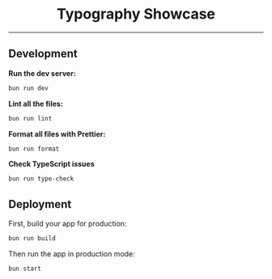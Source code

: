 <h1 align="center">
  Typography Showcase
</h1>

---

## Development

**Run the dev server:**

```bash
bun run dev
```

**Lint all the files:**

```bash
bun run lint
```

**Format all files with Prettier:**

```bash
bun run format
```

**Check TypeScript issues**

```bash
bun run type-check
```

## Deployment

First, build your app for production:

```sh
bun run build
```

Then run the app in production mode:

```sh
bun start
```
